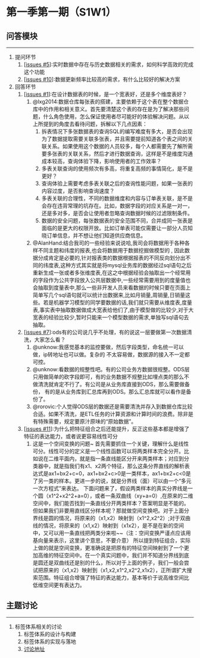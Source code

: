# 第一季第一期（S1W1）

## 问答模块
--------------------------------
1. 提问环节
    1. [[issues #5](https://github.com/dantezhao/data-group/issues/5)]:实时数据中存在与历史数据相关的需求，如何科学高效的完成这个功能
    2. [[issues #10](https://github.com/dantezhao/data-group/issues/10)]:数据更新频率比较高的需求，有什么比较好的解决方案
2. 回答环节
    1. [[issues #1](https://github.com/dantezhao/data-group/issues/1)]:在设计数据表的时候，是一个宽表好，还是多个维度表好？
        1. @lxg2014:数据仓库每张表的搭建，主要依赖于这个表在整个数据仓库中的作用和相关意义。首先要清楚这个表的存在是为了解决那些问题，什么角色使用，怎么保证使用者尽可能好的体验解决问题。从以上所提到的角度去看待问题，拆解以下几点因素：
            1. 拆表情况下多张数据表的查询SQL的编写难度有多大，是否会出现为了数据提取需要关联多张表，并且需要提前知道各个表之间的关联关系。如果使用这个数据的人员较多，每个人都需要先了解所需要多张表的关联关系，然后才进行数据查询，这样是不是维度沟通成本较高，查询体验下降，影响使用者的工作效率？
            2. 多表关联查询的使用频次有多高，将重复高频的事情简化，是不是更好？
            3. 查询体验上需要考虑多表关联之后的查询性能问题，如果一张表的内容过度，是否影响查询速度？
            4. 多表关联的合理性，不同的数据维度和内容与订单表关联，是不是会存在违背常理的坑存在。比如，数据字段的对应关系是一对一，还是多对多，是否会让使用者忽略查询数据时候的过滤限制条件。
            5. 数据的安全问题，每张数据表的安全范围不同，合并成同一张表是面临的是更大的权限开放。比如订单表可能仅需要让一部分人员知晓订单信息，并不想让他们知道供应商信息。
        2. @AlanHand:结合我司的一些经验来说说哈,我司会将数据用于各种各样不同主题和纬度的报表,也会将数据用于数据挖掘做模型的 , 因此数据分成肯定是必要的,针对报表类的数据根据报表的不同反向划分出不同的纬度表,这种方式其实就是将mysql业务库的数据经过sql语句之后重新生成一张或者多张维度表,在这之中根据经验会抽取出一个经常用的字段作为公共字段放入公共层数据中,一些经常需要用到的度量值也会抽取到度量表中,那么一些非开发人员来看数据的时候只要在页面上简单写几个sql语句就可以统计出数据来,比如月销量,周销量,日销量这些。若是机器学习模型的同学要数据的话,我们就只需要从维度表,度量表,事实表中抽取数据做成大宽表给他们了,由于模型做的比较少,对于大宽表的经验比较少,暂时只能来一个模型数据的需求,单独写sql语句去抽取。
    2. [[issues #7](https://github.com/dantezhao/data-group/issues/7)]:ods有的公司说几乎不处理，有的说这一层要做第一次数据清洗，大家怎么看？
        1. @unknow:我感觉基本的监控要做，然后字段类型，命名统一可以做，ip转地址也可以做。复杂的 不太容易做，数据源的接入不一定都可控。 
        2. @unknow:看数据的规整性吧。有的公司业务方数据很规整。ODS层只用做简单的砍字段即可，有的业务数据不规整比如埋点类的那么不做清洗就肯定不行了。有公司是从业务库直接到ODS，那么需要做备份， 有的是从业务库到汇总库再到ODS。那么汇总库就可以看作是备份了。
        3. @rorovic:个人觉得ODS层的数据还是需要清洗并存入到数据仓库比较合适。如果不清洗，是ETL任务的计算资源和计算时间的浪费。除非是有特殊需要，规定要原汁原味的“原始数据”。
    3. [[issues #11](https://github.com/dantezhao/data-group/issues/11)]:为什么把特征组合之后还能提升，反正这些基本都是增强了特征的表达能力，或者说更容易线性可分
        1. 这是一个空间变换的问题~
首先需要抓住一个关键，理解什么是线性可分。线性可分的定义是一个线性函数可以将两类样本完全分开。比如说在二维平面内，就是指一条直线能区分开来两类样本；对应到分类器中，就是指我们有x1、x2两个特征，那么这条分界直线的解析表达式是ax1+bx2+c=0，ax1+bx2+c>0是一类样本，ax1+bx2+c<0是了另一类的样本。更进一步的说，就是分界线（面）可以由一个“多元一次方程式”来表达。
下面问题来了，假设两类样本的真实分界线是一个圆（x1^2+x2^2+a=0），或者一条双曲线（xy+a=0）,在原来的二维空间中，我们能否找到一条直线分开两类样本？答案明显是不能的。但如果我们非要用直线区分样本呢？那就做空间变换吧。对于上面分界线是圆的情况，将原来的（x1,x2）映射到（x1^2,x2^2）;对于双曲线的情况，将原来的（x1,x2）映射到（x1x2），是不是在新的空间中，又可以用一条直线把两类分来啦~~（注：空间变换严谨点应该用基向量来表示，这里讲个意思，不要介意）
所以提到特征组合，实际上做的就是空间变换，更准确说是把原有的特征空间映射到了一个更加高维的特征空间中。在一个真实问题中，我们并不知道分界线到底是圆还是双曲线还是别的什么，所以对于上面的例子，我们一般会尝试把原来的（x1,x2）映射到（x1,x2,x1^2,x2^2,x1x2），正所谓扩大搜索范围。特征组合增强了特征的表达能力，基本等价于说高维空间比低维空间更有表达力。

## 主题讨论
--------------------------------
1. 标签体系相关的讨论
    1. 标签体系的设计与构建
    2. 标签体系的实现与落地
    3. [讨论地址](https://github.com/dantezhao/data-group/issues/12)